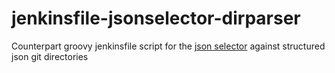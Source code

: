 # jenkinsfile-jsonselector-dirparser
Counterpart groovy jenkinsfile script for the [json selector](https://github.com/Adam-Lechnos/jenkins-multiselect-repo-data) against structured json git directories
